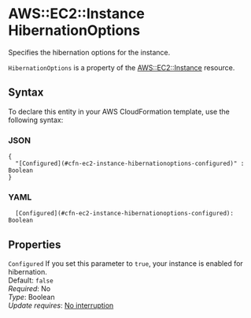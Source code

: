 # AWS::EC2::Instance HibernationOptions<a name="aws-properties-ec2-instance-hibernationoptions"></a>

Specifies the hibernation options for the instance\.

`HibernationOptions` is a property of the [AWS::EC2::Instance](https://docs.aws.amazon.com/AWSCloudFormation/latest/UserGuide/aws-properties-ec2-instance.html) resource\.

## Syntax<a name="aws-properties-ec2-instance-hibernationoptions-syntax"></a>

To declare this entity in your AWS CloudFormation template, use the following syntax:

### JSON<a name="aws-properties-ec2-instance-hibernationoptions-syntax.json"></a>

```
{
  "[Configured](#cfn-ec2-instance-hibernationoptions-configured)" : Boolean
}
```

### YAML<a name="aws-properties-ec2-instance-hibernationoptions-syntax.yaml"></a>

```
  [Configured](#cfn-ec2-instance-hibernationoptions-configured): Boolean
```

## Properties<a name="aws-properties-ec2-instance-hibernationoptions-properties"></a>

`Configured` <a name="cfn-ec2-instance-hibernationoptions-configured"></a>
If you set this parameter to `true`, your instance is enabled for hibernation\.  
Default: `false`  
_Required_: No  
_Type_: Boolean  
_Update requires_: [No interruption](https://docs.aws.amazon.com/AWSCloudFormation/latest/UserGuide/using-cfn-updating-stacks-update-behaviors.html#update-no-interrupt)
